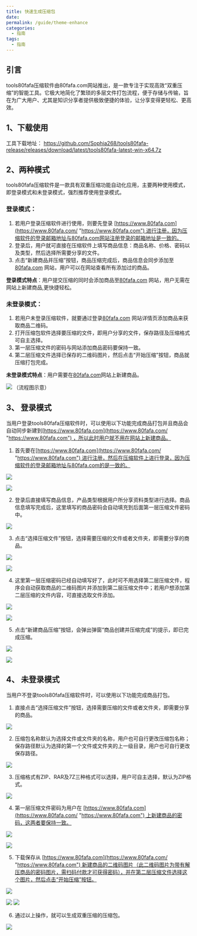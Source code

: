 ```yaml
---
title: 快速生成压缩包
date: 
permalink: /guide/theme-enhance
categories:
  - 指南
tags:
  - 指南
---
```

## 引言

tools80fafa压缩软件由80fafa.com网站推出，是一款专注于实现高效“双重压缩”的智能工具。它极大地简化了繁琐的多层文件打包流程，便于存储与传输，旨在为广大用户、尤其是知识分享者提供极致便捷的体验，让分享变得更轻松、更高效。

## 1、下载使用

工具下载地址：
https://github.com/Sophia268/tools80fafa-release/releases/download/latest/tools80fafa-latest-win-x64.7z
## 2、两种模式

tools80fafa压缩软件是一款具有双重压缩功能自动化应用，主要两种使用模式，即登录模式和未登录模式，强烈推荐使用登录模式。

### 登录模式：
1. 若用户登录压缩软件进行使用，则要先登录 [https://www.80fafa.com](https://www.80fafa.com/ "https://www.80fafa.com") 进行注册，因为压缩软件的登录邮箱地址与80fafa.com网站注册登录的邮箱地址是一致的。
2. 登录后，用户就可直接在压缩软件上填写商品信息：商品名称、价格、密码以及类型，然后选择所需要分享的文件。
3. 点击“新建商品并压缩”按钮，商品压缩完成后，商品信息会同步添加至[80fafa.com](https://www.80fafa.com/ "https://www.80fafa.com") 网站，用户可以在网站查看所有添加过的商品。

**登录模式特点**：用户提交压缩的同时会添加商品至[80fafa.com](https://www.80fafa.com/ "https://www.80fafa.com") 网站，用户无需在网站上新建商品,更快捷轻松。

### 未登录模式：
1. 若用户未登录压缩软件，就要通过登录[80fafa.com](https://www.80fafa.com/ "https://www.80fafa.com") 网站详情页添加商品来获取商品二维码。
2. 打开压缩包软件选择要压缩的文件，即用户分享的文件，保存路径及压缩格式可自主选择。
3. 第一层压缩文件的密码与网站添加商品密码要保持一致。
4. 第二层压缩文件选择已保存的二维码图片，然后点击“开始压缩”按钮，商品就压缩打包完成。

**未登录模式特点**：用户需要在[80fafa.com](https://www.80fafa.com/ "https://www.80fafa.com")网站上新建商品。

![](assert/tapd_32823805_base64_1756805094_446%201.png)
（流程图示意）
## 3、 登录模式

当用户登录tools80fafa压缩软件时，可以使用以下功能完成商品打包并且商品会自动同步新建到[https://www.80fafa.com](https://www.80fafa.com/ "https://www.80fafa.com") ，所以此时用户就不用在网站上新建商品。

1. 首先要在[https://www.80fafa.com](https://www.80fafa.com/ "https://www.80fafa.com") 进行注册，然后在压缩软件上进行登录，因为压缩软件的登录邮箱地址与80fafa.com的是一致的。

![](assert/tapd_32823805_1756718674_872%201.png)

![](assert/tapd_32823805_1756719089_207%201.png)

2. 登录后直接填写商品信息，产品类型根据用户所分享资料类型进行选择。商品信息填写完成后，这里填写的商品密码会自动填充到后面第一层压缩文件密码中。

![](assert/tapd_32823805_1756719306_451%202.png)

3. 点击“选择压缩文件”按钮，选择需要压缩的文件或者文件夹，即需要分享的商品。

![](assert/tapd_32823805_1756719623_965%201.png)

![](assert/tapd_32823805_1756719727_981.png)

4. 这里第一层压缩密码已经自动填写好了，此时可不用选择第二层压缩文件，程序会自动获取商品的二维码图片并添加到第二层压缩文件中；若用户想添加第二层压缩的文件内容，可直接选取文件添加。

![](assert/tapd_32823805_1756720065_727.png)

![](assert/tapd_32823805_1756720116_283.png)

5. 点击“新建商品压缩”按钮，会弹出弹窗“商品创建并压缩完成”的提示，即已完成压缩。

![](assert/tapd_32823805_1756720507_696%201.png)

![](assert/tapd_32823805_1756720295_410.png)

## 4、 未登录模式

当用户不登录tools80fafa压缩软件时，可以使用以下功能完成商品打包。

1. 直接点击“选择压缩文件”按钮，选择需要压缩的文件或者文件夹，即需要分享的商品。

![](assert/tapd_32823805_1756714050_587%202.png)

 2. 压缩包名称默认为选择文件或文件夹的名称，用户也可自行更改压缩包名称；保存路径默认为选择的第一个文件或文件夹的上一级目录，用户也可自行更改保存路径。

![](assert/tapd_32823805_1756716140_913%201.png)

3. 压缩格式有ZIP、RAR及7Z三种格式可以选择，用户可自主选择，默认为ZIP格式。

![](assert/tapd_32823805_1756716528_656%201.png)

4. 第一层压缩文件密码为用户在 [https://www.80fafa.com](https://www.80fafa.com/ "https://www.80fafa.com") 上新建商品的密码，这两者要保持一致。

![](assert/tapd_32823805_1756717071_277.png)

![](assert/tapd_32823805_1756717105_656%201.png)

5. 下载保存从 [https://www.80fafa.com](https://www.80fafa.com/ "https://www.80fafa.com") 新建商品的二维码图片（此二维码图片为带有解压商品的密码图片，需扫码付款才可获得密码），并在第二层压缩文件选择这个图片，然后点击“开始压缩”按钮。

![](assert/tapd_32823805_1756717284_634.png)

![](assert/tapd_32823805_1756717236_666%201.png)
![](assert/tapd_32823805_1756717655_423%201.png)

6. 通过以上操作，就可以生成双重压缩的压缩包。

![](assert/tapd_32823805_1756717928_649.png)





